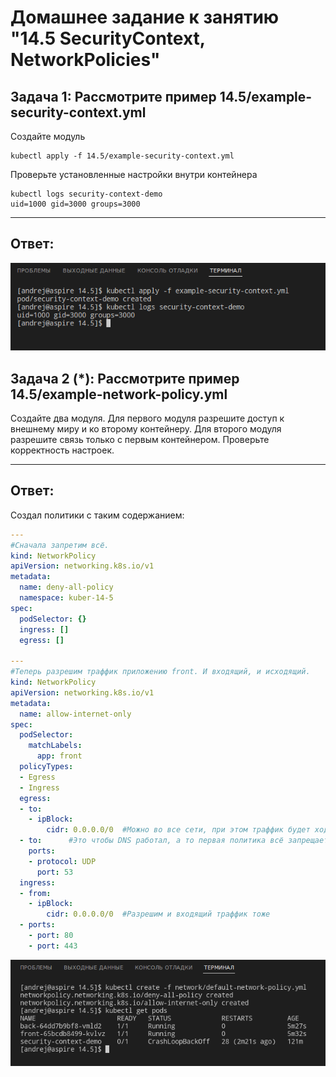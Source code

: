 # Домашнее задание к занятию "14.5 SecurityContext, NetworkPolicies"

## Задача 1: Рассмотрите пример 14.5/example-security-context.yml

Создайте модуль

```
kubectl apply -f 14.5/example-security-context.yml
```

Проверьте установленные настройки внутри контейнера

```
kubectl logs security-context-demo
uid=1000 gid=3000 groups=3000
```
---

## Ответ:
![](img/Screen1.png)



## Задача 2 (*): Рассмотрите пример 14.5/example-network-policy.yml

Создайте два модуля. Для первого модуля разрешите доступ к внешнему миру
и ко второму контейнеру. Для второго модуля разрешите связь только с
первым контейнером. Проверьте корректность настроек.

---
## Ответ:

Создал политики с таким содержанием:
```yml
---
#Сначала запретим всё.
kind: NetworkPolicy
apiVersion: networking.k8s.io/v1
metadata:
  name: deny-all-policy
  namespace: kuber-14-5
spec:
  podSelector: {}
  ingress: []   
  egress: [] 

---
#Теперь разрешим траффик приложению front. И входящий, и исходящий.
kind: NetworkPolicy
apiVersion: networking.k8s.io/v1
metadata:
  name: allow-internet-only
spec:
  podSelector:
    matchLabels:
      app: front
  policyTypes:
  - Egress
  - Ingress
  egress:
  - to:
    - ipBlock:
        cidr: 0.0.0.0/0  #Можно во все сети, при этом траффик будет ходить и между подами
  - to:      #Это чтобы DNS работал, а то первая политика всё запрещает.      
    ports:            
    - protocol: UDP   
      port: 53        
  ingress:
  - from:
    - ipBlock:
        cidr: 0.0.0.0/0  #Разрешим и входящий траффик тоже
  - ports:
    - port: 80
    - port: 443
```

![](img/Screen2.png)